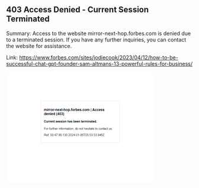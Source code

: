 ## 403 Access Denied - Current Session Terminated
Summary: Access to the website mirror-next-hop.forbes.com is denied due to a terminated session. If you have any further inquiries, you can contact the website for assistance.

Link: https://www.forbes.com/sites/jodiecook/2023/04/12/how-to-be-successful-chat-gpt-founder-sam-altmans-13-powerful-rules-for-business/

<img src="/img/cae06d56-26be-4860-bad6-1fc0fe568085.png" width="400" />
<br/><br/>
